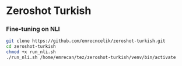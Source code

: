 # Zeroshot Turkish


### Fine-tuning on NLI
```bash
git clone https://github.com/emrecncelik/zeroshot-turkish.git
cd zeroshot-turkish
chmod +x run_nli.sh
./run_nli.sh /home/emrecan/tez/zeroshot-turkish/venv/bin/activate
```
